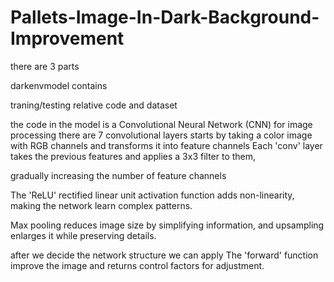 # Pallets-Image-In-Dark-Background-Improvement


there are 3 parts

darkenvmodel contains

traning/testing relative code and dataset

the code in the model is a Convolutional Neural Network (CNN) for image processing
there are 7 convolutional layers
starts by taking a color image with RGB channels and transforms it into feature channels
Each 'conv' layer takes the previous features and applies a 3x3 filter to them, 

gradually increasing the number of feature channels

 The 'ReLU' rectified linear unit activation function adds non-linearity,
 making the network learn complex patterns.

Max pooling reduces image size by simplifying information,
 and upsampling enlarges it while preserving details. 

after we decide the network structure we can apply
 The 'forward' function improve the image and returns control factors for adjustment.

 